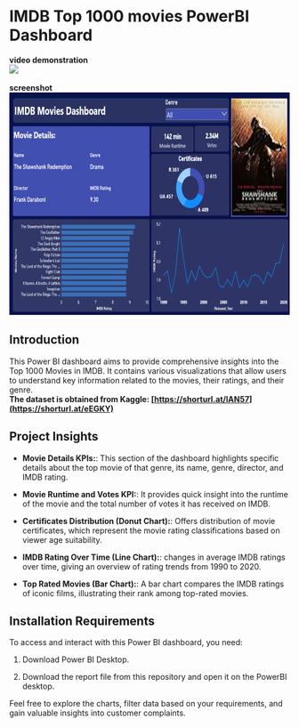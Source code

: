 # IMDB Top 1000 movies PowerBI Dashboard
<b>video demonstration</b><br>
![](https://github.com/iqbal1526/IMDB-Movies-PowerBi-Dashboard/blob/main/Screenshot%20and%20gif/demonstration.gif)
<br>

<b>screenshot</b><br>
<img src="/Screenshot and gif/Screenshot.png" alt="Image Description" width="600" height="400">

## Introduction

This Power BI dashboard aims to provide comprehensive insights into the Top 1000 Movies in IMDB. It contains various visualizations that allow users to understand key information related to the movies, their ratings, and their genre.<br>
<b> The dataset is obtained from Kaggle: [https://shorturl.at/lAN57](https://shorturl.at/eEGKY) </b>

## Project Insights

- **Movie Details KPIs:**: This section of the dashboard highlights specific details about the top movie of that genre, its name, genre, director, and IMDB rating.

- **Movie Runtime and Votes KPI:**: It provides quick insight into the runtime of the movie and the total number of votes it has received on IMDB.

- **Certificates Distribution (Donut Chart):**: Offers distribution of movie certificates, which represent the movie rating classifications based on viewer age suitability.
  
- **IMDB Rating Over Time (Line Chart):**: changes in average IMDB ratings over time, giving an overview of rating trends from 1990 to 2020.

- **Top Rated Movies (Bar Chart):**: A bar chart compares the IMDB ratings of iconic films, illustrating their rank among top-rated movies.

## Installation Requirements

To access and interact with this Power BI dashboard, you need:

1. Download Power BI Desktop.

2. Download the report file from this repository and open it on the PowerBI desktop.

Feel free to explore the charts, filter data based on your requirements, and gain valuable insights into customer complaints.
